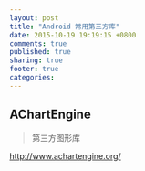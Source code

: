```yaml
---
layout: post
title: "Android 常用第三方库"
date: 2015-10-19 19:19:15 +0800
comments: true
published: true
sharing: true
footer: true
categories: 
---
```


## AChartEngine

> 第三方图形库

http://www.achartengine.org/